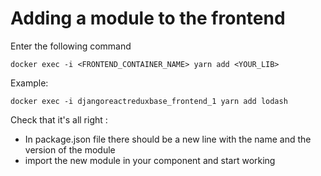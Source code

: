 Adding a module to the frontend
===============================

Enter the following command

    docker exec -i <FRONTEND_CONTAINER_NAME> yarn add <YOUR_LIB>

Example:

    docker exec -i djangoreactreduxbase_frontend_1 yarn add lodash

Check that it's all right :
- In package.json file there should be a new line with the name and the version of the module
- import the new module in your component and start working
